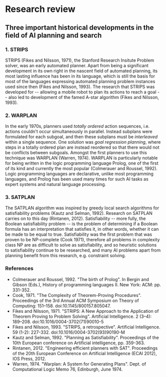 # Research review

## Three important historical developments in the field of AI planning and search

### 1. STRIPS

STRIPS (Fikes and Nilsson, 1971), the Stanford Research Insitute Problem solver, was an early automated planner. Apart from being a significant development in its own right in the nascent field of automated planning, its most lasting influence has been in its language, which is still the basis for most of the languages expressing automated planning problem instances used since then (Fikes and Nilsson, 1993). The research that STRIPS was developed for -- allowing a mobile robot to plan its actions to reach a goal -- also led to development of the famed A-star algorithm (Fikes and Nilsson, 1993).

### 2. WARPLAN

In the early 1970s, planners used _totally ordered_ action sequences, i.e. actions couldn't occur simultaneously in parallel. Instead subplans were formulated for each subgoal, and then these subplans must be _interleaved_ within a single sequence. One solution was _goal regression planning_, where steps in a totally ordered plan are instead reordered so that there would not be conflicts between subgoals. Amongst the first planners to use this technique was WARPLAN (Warren, 1974). WARPLAN is particularly notable for being written in the logic programming language Prolog, one of the first of its kind and currently the most popular (Colmerauer and Roussel, 1992). Logic programming languages are declarative, unlike most programming languages, and Prolog has been used many times for such AI tasks as expert systems and natural language processing.

### 3. SATPLAN

The SATPLAN algorithm was inspired by greedy local search algorithms for satisfiability problems (Kautz and Selman, 1992). Research on SATPLAN carries on to this day (Rintanen, 2012). Satisfiability -- more fully, the Boolean satisfiability problem -- is the problem of determining if a Boolean formula has an interpretation that satisfies it, in other words, whether it can be made to be equal to true. Satisfiability was the first problem that was proven to be NP-complete (Cook 1971), therefore all problems in complexity class NP are as difficult to solve as satisfiability, and so heuristic solutions to satisfiability continue to be researched, and many AI problems apart from planning benefit from this research, e.g. constraint solving.

### References

* Colmerauer and Roussel, 1992. "The birth of Prolog". In Bergin and Gibson (Eds.), History of programming languages II. New York: ACM: pp. 331-352.
* Cook, 1971. "The Complexity of Theorem-Proving Procedures". Proceedings of the 3rd Annual ACM Symposium on Theory of Computing: 151–158. doi:10.1145/800157.805047.
* Fikes and Nilsson, 1971. "STRIPS: A New Approach to the Application of Theorem Proving to Problem Solving". Artificial Intelligence. 2 (3–4): 189–208. doi:10.1016/0004-3702(71)90010-5
* Fikes and Nilsson, 1993. "STRIPS, a retrospective". Artificial Intelligence. 59 (1-2): 227-332. doi:10.1016/0004-3702(93)90190-M 
* Kautz and Selman, 1992. "Planning as Satisfiability". Proceedings of the 10th European conference on Artificial intelligence, pp. 359-363.
* Rintanen, 2012. "Engineering efficient planners with SAT". Proceedings of the 20th European Conference on Artificial Intelligence (ECAI 2012), IOS Press, 2012.
* Warren, 1974. "Warplan: A System for Generating Plans". Dept. of Computational Logic Memo 76, Edinburgh, June 1974.
